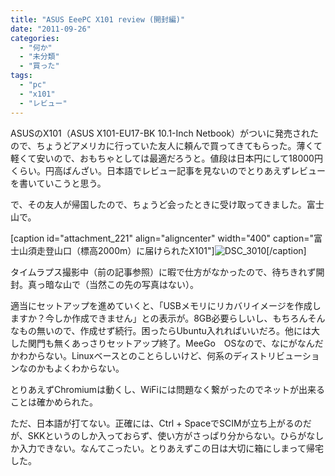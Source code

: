 ```yaml
---
title: "ASUS EeePC X101 review (開封編)"
date: "2011-09-26"
categories: 
  - "何か"
  - "未分類"
  - "買った"
tags: 
  - "pc"
  - "x101"
  - "レビュー"
---
```


ASUSのX101（ASUS X101-EU17-BK 10.1-Inch Netbook）がついに発売されたので、ちょうどアメリカに行っていた友人に頼んで買ってきてもらった。薄くて軽くて安いので、おもちゃとしては最適だろうと。値段は日本円にして18000円くらい。円高ばんざい。日本語でレビュー記事を見ないのでとりあえずレビューを書いていこうと思う。

で、その友人が帰国したので、ちょうど会ったときに受け取ってきました。富士山で。

\[caption id="attachment\_221" align="aligncenter" width="400" caption="富士山須走登山口（標高2000m）に届けられたX101"\]![](https://blog.naotaco.com/assets/images/posts/2011/09/DSC_3010-400x300.jpg "DSC_3010")\[/caption\]

タイムラプス撮影中（前の記事参照）に暇で仕方がなかったので、待ちきれず開封。真っ暗な山で（当然この先の写真はない）。

適当にセットアップを進めていくと、「USBメモリにリカバリイメージを作成しますか？今しか作成できません」との表示が。8GB必要らしいし、もちろんそんなもの無いので、作成せず続行。困ったらUbuntu入れればいいだろ。他には大した関門も無くあっさりセットアップ終了。MeeGo　OSなので、なにがなんだかわからない。Linuxベースとのことらしいけど、何系のディストリビューションなのかもよくわからない。

とりあえずChromiumは動くし、WiFiには問題なく繋がったのでネットが出来ることは確かめられた。

ただ、日本語が打てない。正確には、Ctrl + SpaceでSCIMが立ち上がるのだが、SKKというのしか入っておらず、使い方がさっぱり分からない。ひらがなしか入力できない。なんてこったい。とりあえずこの日は大切に箱にしまって帰宅した。
